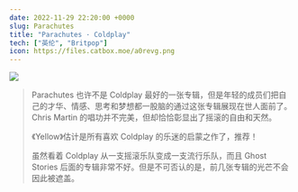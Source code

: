 ```yaml
---
date: 2022-11-29 22:20:00 +0000
slug: Parachutes
title: "Parachutes · Coldplay"
tech: ["英伦", "Britpop"]
icon: https://files.catbox.moe/a0revg.png
---
```


![](https://files.catbox.moe/6r7nj3.png)



>  Parachutes 也许不是 Coldplay 最好的一张专辑，但是年轻的成员们把自己的才华、情感、思考和梦想都一股脑的通过这张专辑展现在世人面前了。Chris Martin 的唱功并不完美，但却恰恰彰显出了摇滚的自由和天然。
>
>  《Yellow》估计是所有喜欢 Coldplay 的乐迷的启蒙之作了，推荐！
>
>  虽然看着 Coldplay 从一支摇滚乐队变成一支流行乐队，而且 Ghost Stories 后面的专辑非常不好。但是不可否认的是，前几张专辑的光芒不会因此被遮盖。